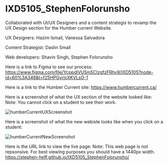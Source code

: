 # IXD5105_StephenFolorunsho

Collaborated with UI/UX Designers and a content strategis to revamp the UX Design section for the Humber current Website.

UX Designers: 
Hazim Ismail,
Vanessa Salvadora

Content Strategist:
Daslin Small

Web developers:
Shavin Singh,
Stephen Folorunsho



Here is a link to Figma to see our process:
https://www.figma.com/file/YcppdiVU5m5ClzgfzFRhv9/IXD5105?node-id=60%3A348&t=f25HPGyrlxXKVLsO-1

Here is a link to the Humber Current site:
https://www.humbercurrent.ca/

Here is a screenshot of what the UX section of the website looked like:
Note: You cannot click on a student to see their work.

![humberCurrentUXScreenshot](https://user-images.githubusercontent.com/107089079/217707858-2ce58c26-32a9-4293-9ef9-c6485e79fdd9.jpg)



Here is a screenshot of what the new webiste looks like when you click on a student:

![humberCurrentNewScreenshot](https://user-images.githubusercontent.com/107089079/217707136-08afa35d-fc48-4bda-98b9-69ca6375cd03.jpg)


Here is the URL link to view the live page:
Note: This web page is not repsonsive. For best viewing purposes you should have a 1440px width.
https://stephen-heff.github.io/IXD5105_StephenFolorunsho/

